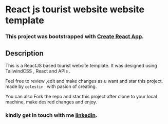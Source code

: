 # React js tourist website website template

### This project was bootstrapped with [Create React App](https://github.com/facebook/create-react-app).

## Description

This is a ReactJS based tourist website template. 
It was designed using TailwindCSS , React and APIs . 

Feel free to  review ,edit and make changes as u want and star this project. 
  made by `celestin ` with pasion of creating.

You can also Fork the repo and  star this project after clone to your local machine, make desired changes and enjoy.

 ### kindly get in touch with me [linkedin](https://www.linkedin.com/in/celestin-peter/).